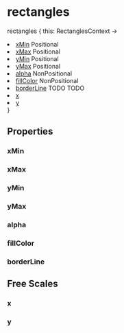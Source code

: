 # rectangles

<tldr>
<p><format style="bold" color="GoldenRod">rectangles</format> <format style="italic">{ this: RectanglesContext -></format></p>
<list type="none">
<li>
<a href="#xmin"><format style="bold" color="CadetBlue">xMin</format></a> <format style="superscript">Positional</format>
<include from="properties.topic" element-id="signature-of-positional"></include>
</li>
<li>
<a href="#xmax"><format style="bold" color="CadetBlue">xMax</format></a> <format style="superscript">Positional</format>
<include from="properties.topic" element-id="signature-of-positional"></include>
</li>
<li>
<a href="#ymin"><format style="bold" color="CadetBlue">yMin</format></a> <format style="superscript">Positional</format>
<include from="properties.topic" element-id="signature-of-positional"></include>
</li>
<li>
<a href="#ymax"><format style="bold" color="CadetBlue">yMax</format></a> <format style="superscript">Positional</format>
<include from="properties.topic" element-id="signature-of-positional"></include>
</li>

<li>
<a href="#alpha"><format style="bold" color="DarkGray">alpha</format></a> <format style="superscript">NonPositional</format>
<include from="properties.topic" element-id="signature-of-nonpos-alpha"></include>
</li>
<li>
<a href="#fillcolor"><format style="bold" color="DarkGray">fillColor</format></a> <format style="superscript">NonPositional</format>
<include from="properties.topic" element-id="signature-of-nonpos-color"/>
</li>
<li>
<a href="#borderline"><format style="bold" color="DarkGray">borderLine</format></a> <format style="superscript">TODO</format>
TODO
</li>
<li>
<a href="#x"><format style="bold" color="DarkGray">x</format></a>
<include from="properties.topic" element-id="signature-of-axis"/>
</li>
<li>
<a href="#y"><format style="bold" color="DarkGray">y</format></a>
<include from="properties.topic" element-id="signature-of-axis"/>
</li>
</list>
<format style="italic">}</format>
</tldr>

## Properties

### xMin

### xMax

### yMin

<include from="properties.topic" element-id="yMin-property"/>

### yMax

<include from="properties.topic" element-id="yMax-property"/>

### alpha

<include from="properties.topic" element-id="alpha-property"/>

### fillColor

<include from="properties.topic" element-id="fillColor-property"/>

### borderLine

## Free Scales

### x

<include from="properties.topic" element-id="xFree-property"/>

### y

<include from="properties.topic" element-id="yFree-property"/>
